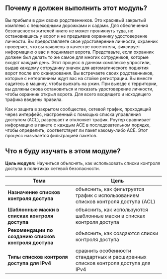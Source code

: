 <!-- 4.0.1 -->
##  Почему я должен выполнить этот модуль?

Вы прибыли в дом своих родственников. Это красивый закрытый комплекс с пешеходными дорожками и садами. Для обеспечения безопасности жителей никто не может проникнуть туда, не остановившись у ворот и не предъявив охраннику удостоверение личности. Вы предоставляете свое удостоверение личности, охранник проверяет, что вы заявлены в качестве посетителя, фиксирует информацию о вас и поднимает ворота. Представьте, если охранник должен был делать то же самое для многих сотрудников, которые входят каждый день. Этот процесс в данном комплексе упростили, выдав каждому сотруднику значок для автоматического поднятия ворот после его сканирования. Вы встречаете своих родственников, которые с нетерпением ждут вас на стойке регистрации. Вы вместе садитесь в машину, чтобы выехать на ужин. При выезде с территории, вы должны снова остановиться и показать удостоверение личности, чтобы охранник открыл ворота. Для всего входящего и исходящего трафика введены правила.

Как и защита в закрытом сообществе, сетевой трафик, проходящий через интерфейс, настроенный с помощью списка управления доступом (ACL), разрешает и отклоняет трафик. Роутер сравнивает информацию в пакете с каждым ACE в последовательном порядке, чтобы определить, соответствует ли пакет какому-либо ACE. Этот процесс называется фильтрацией пакетов.

<!-- 4.0.2 -->
##  Что я буду изучать в этом модуле?

**Цель модуля:** Научиться объяснять, как использовать списки контроля доступа в политиках сетевой безопасности.

| **Тема** | **Цель** |
| --- | --- |
| **Назначение списков контроля доступа** | объяснить, как фильтруется трафик с использованием списков контроля доступа (ACL) |
| **Шаблонные маски в списках контроля доступа** | объяснить, как используются шаблонные маски в списках контроля доступа |
| **Рекомендации по созданию списков контроля доступа** | объяснить, как создаются списки контроля доступа |
| **Типы списков контроля доступа для IPv4** | сравнить особенности стандартных и расширенных списков контроля доступа для IPv4 |

